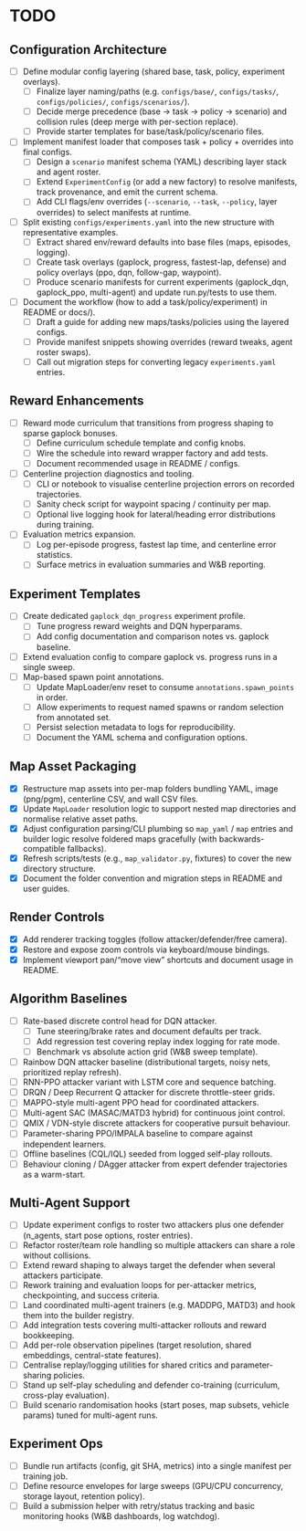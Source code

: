 # TODO

## Configuration Architecture

- [ ] Define modular config layering (shared base, task, policy, experiment overlays).
  - [ ] Finalize layer naming/paths (e.g. `configs/base/`, `configs/tasks/`, `configs/policies/`, `configs/scenarios/`).
  - [ ] Decide merge precedence (base → task → policy → scenario) and collision rules (deep merge with per-section replace).
  - [ ] Provide starter templates for base/task/policy/scenario files.
- [ ] Implement manifest loader that composes task + policy + overrides into final configs.
  - [ ] Design a `scenario` manifest schema (YAML) describing layer stack and agent roster.
  - [ ] Extend `ExperimentConfig` (or add a new factory) to resolve manifests, track provenance, and emit the current schema.
  - [ ] Add CLI flags/env overrides (`--scenario`, `--task`, `--policy`, layer overrides) to select manifests at runtime.
- [ ] Split existing `configs/experiments.yaml` into the new structure with representative examples.
  - [ ] Extract shared env/reward defaults into base files (maps, episodes, logging).
  - [ ] Create task overlays (gaplock, progress, fastest-lap, defense) and policy overlays (ppo, dqn, follow-gap, waypoint).
  - [ ] Produce scenario manifests for current experiments (gaplock_dqn, gaplock_ppo, multi-agent) and update run.py/tests to use them.
- [ ] Document the workflow (how to add a task/policy/experiment) in README or docs/).
  - [ ] Draft a guide for adding new maps/tasks/policies using the layered configs.
  - [ ] Provide manifest snippets showing overrides (reward tweaks, agent roster swaps).
  - [ ] Call out migration steps for converting legacy `experiments.yaml` entries.

## Reward Enhancements

- [ ] Reward mode curriculum that transitions from progress shaping to sparse gaplock bonuses.
  - [ ] Define curriculum schedule template and config knobs.
  - [ ] Wire the schedule into reward wrapper factory and add tests.
  - [ ] Document recommended usage in README / configs.
- [ ] Centerline projection diagnostics and tooling.
  - [ ] CLI or notebook to visualise centerline projection errors on recorded trajectories.
  - [ ] Sanity check script for waypoint spacing / continuity per map.
  - [ ] Optional live logging hook for lateral/heading error distributions during training.
- [ ] Evaluation metrics expansion.
  - [ ] Log per-episode progress, fastest lap time, and centerline error statistics.
  - [ ] Surface metrics in evaluation summaries and W&B reporting.

## Experiment Templates

- [ ] Create dedicated `gaplock_dqn_progress` experiment profile.
  - [ ] Tune progress reward weights and DQN hyperparams.
  - [ ] Add config documentation and comparison notes vs. gaplock baseline.
- [ ] Extend evaluation config to compare gaplock vs. progress runs in a single sweep.
- [ ] Map-based spawn point annotations.
  - [ ] Update MapLoader/env reset to consume `annotations.spawn_points` in order.
  - [ ] Allow experiments to request named spawns or random selection from annotated set.
  - [ ] Persist selection metadata to logs for reproducibility.
  - [ ] Document the YAML schema and configuration options.

## Map Asset Packaging

- [x] Restructure map assets into per-map folders bundling YAML, image (png/pgm), centerline CSV, and wall CSV files.
- [x] Update `MapLoader` resolution logic to support nested map directories and normalise relative asset paths.
- [x] Adjust configuration parsing/CLI plumbing so `map_yaml` / `map` entries and builder logic resolve foldered maps gracefully (with backwards-compatible fallbacks).
- [x] Refresh scripts/tests (e.g., `map_validator.py`, fixtures) to cover the new directory structure.
- [x] Document the folder convention and migration steps in README and user guides.

## Render Controls

- [x] Add renderer tracking toggles (follow attacker/defender/free camera).
- [x] Restore and expose zoom controls via keyboard/mouse bindings.
- [x] Implement viewport pan/“move view” shortcuts and document usage in README.

## Algorithm Baselines

- [ ] Rate-based discrete control head for DQN attacker.
  - [ ] Tune steering/brake rates and document defaults per track.
  - [ ] Add regression test covering replay index logging for rate mode.
  - [ ] Benchmark vs absolute action grid (W&B sweep template).
- [ ] Rainbow DQN attacker baseline (distributional targets, noisy nets, prioritized replay refresh).
- [ ] RNN-PPO attacker variant with LSTM core and sequence batching.
- [ ] DRQN / Deep Recurrent Q attacker for discrete throttle-steer grids.
- [ ] MAPPO-style multi-agent PPO head for coordinated attackers.
- [ ] Multi-agent SAC (MASAC/MATD3 hybrid) for continuous joint control.
- [ ] QMIX / VDN-style discrete attackers for cooperative pursuit behaviour.
- [ ] Parameter-sharing PPO/IMPALA baseline to compare against independent learners.
- [ ] Offline baselines (CQL/IQL) seeded from logged self-play rollouts.
- [ ] Behaviour cloning / DAgger attacker from expert defender trajectories as a warm-start.

## Multi-Agent Support

- [ ] Update experiment configs to roster two attackers plus one defender (n_agents, start pose options, roster entries).
- [ ] Refactor roster/team role handling so multiple attackers can share a role without collisions.
- [ ] Extend reward shaping to always target the defender when several attackers participate.
- [ ] Rework training and evaluation loops for per-attacker metrics, checkpointing, and success criteria.
- [ ] Land coordinated multi-agent trainers (e.g. MADDPG, MATD3) and hook them into the builder registry.
- [ ] Add integration tests covering multi-attacker rollouts and reward bookkeeping.
- [ ] Add per-role observation pipelines (target resolution, shared embeddings, central-state features).
- [ ] Centralise replay/logging utilities for shared critics and parameter-sharing policies.
- [ ] Stand up self-play scheduling and defender co-training (curriculum, cross-play evaluation).
- [ ] Build scenario randomisation hooks (start poses, map subsets, vehicle params) tuned for multi-agent runs.

## Experiment Ops

- [ ] Bundle run artifacts (config, git SHA, metrics) into a single manifest per training job.
- [ ] Define resource envelopes for large sweeps (GPU/CPU concurrency, storage layout, retention policy).
- [ ] Build a submission helper with retry/status tracking and basic monitoring hooks (W&B dashboards, log watchdog).
